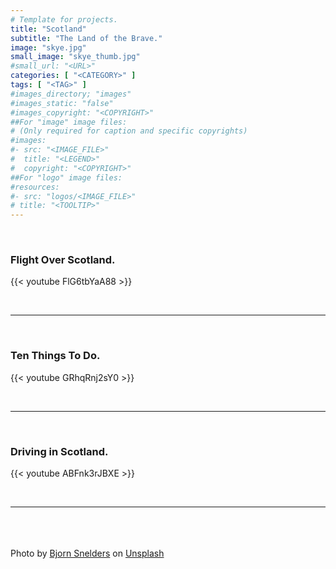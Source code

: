 ```yaml
---
# Template for projects.
title: "Scotland"
subtitle: "The Land of the Brave."
image: "skye.jpg"
small_image: "skye_thumb.jpg"
#small_url: "<URL>"
categories: [ "<CATEGORY>" ]
tags: [ "<TAG>" ]
#images_directory; "images"
#images_static: "false"
#images_copyright: "<COPYRIGHT>"
##For "image" image files:
# (Only required for caption and specific copyrights)
#images:
#- src: "<IMAGE_FILE>"
#  title: "<LEGEND>"
#  copyright: "<COPYRIGHT>"
##For "logo" image files:
#resources:
#- src: "logos/<IMAGE_FILE>"
# title: "<TOOLTIP>"
---
```


<br>

### Flight Over Scotland.  

{{< youtube FlG6tbYaA88 >}}  

<br>

---

<br>

### Ten Things To Do.  

{{< youtube GRhqRnj2sY0 >}}  

<br>

---

<br>

### Driving in Scotland.  

{{< youtube ABFnk3rJBXE >}}  

<br>

---




<br>
<br>
<br>
<span>Photo by <a href="https://unsplash.com/@bjorns?utm_source=unsplash&amp;utm_medium=referral&amp;utm_content=creditCopyText" data-jzz-gui-player="true">Bjorn Snelders</a> on <a href="https://unsplash.com/s/photos/scotland?utm_source=unsplash&amp;utm_medium=referral&amp;utm_content=creditCopyText" data-jzz-gui-player="true">Unsplash</a></span>
